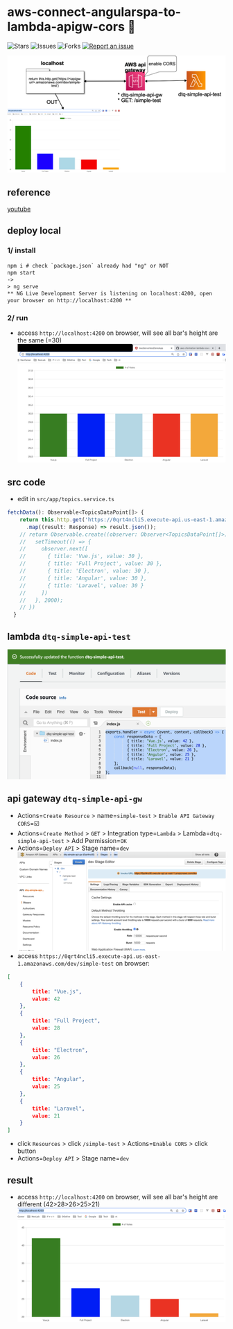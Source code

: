 # aws-connect-angularspa-to-lambda-apigw-cors 🐳

![Stars](https://img.shields.io/github/stars/tquangdo/aws-connect-angularspa-to-lambda-apigw-cors?color=f05340)
![Issues](https://img.shields.io/github/issues/tquangdo/aws-connect-angularspa-to-lambda-apigw-cors?color=f05340)
![Forks](https://img.shields.io/github/forks/tquangdo/aws-connect-angularspa-to-lambda-apigw-cors?color=f05340)
[![Report an issue](https://img.shields.io/badge/Support-Issues-green)](https://github.com/tquangdo/aws-connect-angularspa-to-lambda-apigw-cors/issues/new)

![overview](screenshots/overview.png)

## reference
[youtube](https://www.youtube.com/watch?v=eracVWTSqLs)

## deploy local
### 1/ install
```shell
npm i # check `package.json` already had "ng" or NOT
npm start
->
> ng serve
** NG Live Development Server is listening on localhost:4200, open your browser on http://localhost:4200 **
```
### 2/ run
- access `http://localhost:4200` on browser, will see all bar's height are the same (=30)
![local](screenshots/local.png)

## src code
- edit in `src/app/topics.service.ts`
```ts
fetchData(): Observable<TopicsDataPoint[]> {
    return this.http.get('https://0qrt4ncli5.execute-api.us-east-1.amazonaws.com/dev/simple-test')
      .map((result: Response) => result.json());
    // return Observable.create((observer: Observer<TopicsDataPoint[]>) => {
    //   setTimeout(() => {
    //     observer.next([
    //       { title: 'Vue.js', value: 30 },
    //       { title: 'Full Project', value: 30 },
    //       { title: 'Electron', value: 30 },
    //       { title: 'Angular', value: 30 },
    //       { title: 'Laravel', value: 30 }
    //     ])
    //   }, 2000);
    // })
  }
```

## lambda `dtq-simple-api-test`
![lambda](screenshots/lambda.png)

## api gateway `dtq-simple-api-gw`
- Actions=`Create Resource` > name=`simple-test` > `Enable API Gateway CORS`=☑️
- Actions=`Create Method` > `GET` > Integration type=`Lambda` > Lambda=`dtq-simple-api-test` > Add Permission=`OK`
- Actions=`Deploy API` > Stage name=`dev`
![apigw](screenshots/apigw.png)
- access `https://0qrt4ncli5.execute-api.us-east-1.amazonaws.com/dev/simple-test` on browser:
```json
[
    {
        title: "Vue.js",
        value: 42
    },
    {
        title: "Full Project",
        value: 28
    },
    {
        title: "Electron",
        value: 26
    },
    {
        title: "Angular",
        value: 25
    },
    {
        title: "Laravel",
        value: 21
    }
]
```
- click `Resources` > click `/simple-test` > Actions=`Enable CORS` > click button
- Actions=`Deploy API` > Stage name=`dev`

## result
- access `http://localhost:4200` on browser, will see all bar's height are different (42>28>26>25>21)
![result](screenshots/result.png)
